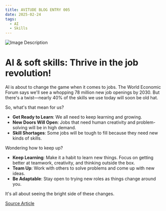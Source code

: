 ```yaml
---
title: AVITUDE BLOG ENTRY 005
date: 2025-02-24
tags:
  - AI
  - Skills
---
```

![Image Description](/images/3003.jpg)

# AI & soft skills: Thrive in the job revolution!

AI is about to change the game when it comes to jobs. The World Economic Forum says we'll see a whopping 78 million new job openings by 2030. But there's a twist—nearly 40% of the skills we use today will soon be old hat.

So, what's that mean for us?

- **Get Ready to Learn**: We all need to keep learning and growing.
- **New Doors Will Open**: Jobs that need human creativity and problem-solving will be in high demand.
- **Skill Shortages**: Some jobs will be tough to fill because they need new kinds of skills.

Wondering how to keep up?

- **Keep Learning**: Make it a habit to learn new things. Focus on getting better at teamwork, creativity, and thinking outside the box.
- **Team Up**: Work with others to solve problems and come up with new ideas.
- **Be Adaptable**: Stay open to trying new roles as things change around you.

It's all about seeing the bright side of these changes. 

[Source Article](https://www.zdnet.com/article/the-most-critical-job-skill-you-need-to-thrive-in-the-ai-revolution/)
